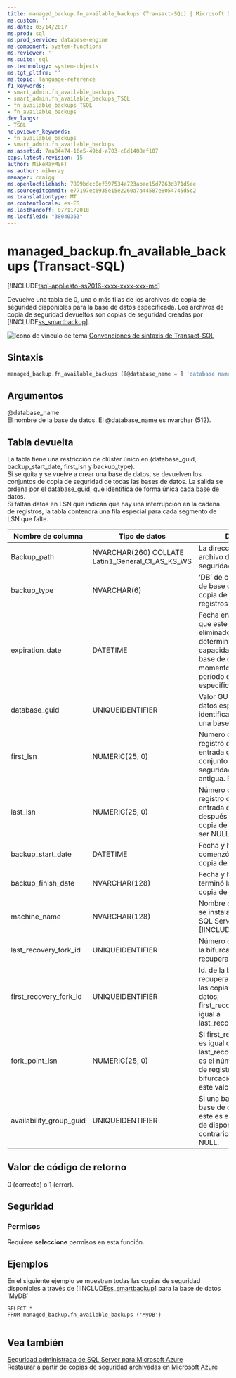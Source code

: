 ```yaml
---
title: managed_backup.fn_available_backups (Transact-SQL) | Microsoft Docs
ms.custom: ''
ms.date: 03/14/2017
ms.prod: sql
ms.prod_service: database-engine
ms.component: system-functions
ms.reviewer: ''
ms.suite: sql
ms.technology: system-objects
ms.tgt_pltfrm: ''
ms.topic: language-reference
f1_keywords:
- smart_admin.fn_available_backups
- smart_admin.fn_available_backups_TSQL
- fn_available_backups_TSQL
- fn_available_backups
dev_langs:
- TSQL
helpviewer_keywords:
- fn_available_backups
- smart_admin.fn_available_backups
ms.assetid: 7aa84474-16e5-49bd-a703-c8d1408ef107
caps.latest.revision: 15
author: MikeRayMSFT
ms.author: mikeray
manager: craigg
ms.openlocfilehash: 7899bdcc0ef397534a723abae15d7263d371d5ee
ms.sourcegitcommit: e77197ec6935e15e2260a7a44587e8054745d5c2
ms.translationtype: MT
ms.contentlocale: es-ES
ms.lasthandoff: 07/11/2018
ms.locfileid: "38040363"
---
```

# <a name="managedbackupfnavailablebackups-transact-sql"></a>managed_backup.fn_available_backups (Transact-SQL)
[!INCLUDE[tsql-appliesto-ss2016-xxxx-xxxx-xxx-md](../../includes/tsql-appliesto-ss2016-xxxx-xxxx-xxx-md.md)]

  Devuelve una tabla de 0, una o más filas de los archivos de copia de seguridad disponibles para la base de datos especificada. Los archivos de copia de seguridad devueltos son copias de seguridad creadas por [!INCLUDE[ss_smartbackup](../../includes/ss-smartbackup-md.md)].  
  
 ![Icono de vínculo de tema](../../database-engine/configure-windows/media/topic-link.gif "Icono de vínculo de tema") [Convenciones de sintaxis de Transact-SQL](../../t-sql/language-elements/transact-sql-syntax-conventions-transact-sql.md)  
  
## <a name="syntax"></a>Sintaxis  
  
```sql  
managed_backup.fn_available_backups ([@database_name = ] 'database name')  
```  
  
##  <a name="Arguments"></a> Argumentos  
 @database_name  
 El nombre de la base de datos. El @database_name es nvarchar (512).  
  
## <a name="table-returned"></a>Tabla devuelta  
 La tabla tiene una restricción de clúster único en (database_guid, backup_start_date, first_lsn y backup_type).   
Si se quita y se vuelve a crear una base de datos, se devuelven los conjuntos de copia de seguridad de todas las bases de datos. La salida se ordena por el database_guid, que identifica de forma única cada base de datos.   
Si faltan datos en LSN que indican que hay una interrupción en la cadena de registros, la tabla contendrá una fila especial para cada segmento de LSN que falte.  
  
|Nombre de columna|Tipo de datos|Descripción|  
|-----------------|---------------|-----------------|  
|Backup_path|NVARCHAR(260) COLLATE Latin1_General_CI_AS_KS_WS|La dirección URL del archivo de copia de seguridad.|  
|backup_type|NVARCHAR(6)|‘DB’ de copia de seguridad de base de datos ‘LOG’ de copia de seguridad de registros|  
|expiration_date|DATETIME|Fecha en la que se espera que este archivo sea eliminado. Esto se determina según la capacidad de recuperar la base de datos a un momento dado durante el período de retención especificado.|  
|database_guid|UNIQUEIDENTIFIER|Valor GUID para la base de datos especificada.  El GUID identifica de forma única una base de datos.|  
|first_lsn|NUMERIC(25, 0)|Número de secuencia de registro de la primera entrada de registro del conjunto de copia de seguridad o de la más antigua. Puede ser NULL.|  
|last_lsn|NUMERIC(25, 0)|Número de secuencia de registro de la siguiente entrada del registro después del conjunto de copia de seguridad. Puede ser NULL.|  
|backup_start_date|DATETIME|Fecha y hora en que comenzó la operación de copia de seguridad.|  
|backup_finish_date|NVARCHAR(128)|Fecha y hora en que terminó la operación de copia de seguridad.|  
|machine_name|NVARCHAR(128)|Nombre del equipo donde se instala la instancia de SQL Server y se ejecuta [!INCLUDE[ss_smartbackup](../../includes/ss-smartbackup-md.md)].|  
|last_recovery_fork_id|UNIQUEIDENTIFIER|Número de identificación de la bifurcación de recuperación final.|  
|first_recovery_fork_id|UNIQUEIDENTIFIER|Id. de la bifurcación de recuperación inicial. Para las copias de seguridad de datos, first_recovery_fork_guid es igual a last_recovery_fork_guid.|  
|fork_point_lsn|NUMERIC(25, 0)|Si first_recovery_fork_id no es igual que last_recovery_fork_id, este es el número de secuencia de registro del punto de bifurcación. De lo contrario, este valor es NULL.|  
|availability_group_guid|UNIQUEIDENTIFIER|Si una base de datos es una base de datos Always On, este es el GUID del grupo de disponibilidad. En caso contrario, este valor es NULL.|  
  
## <a name="return-code-value"></a>Valor de código de retorno  
 0 (correcto) o 1 (error).  
  
## <a name="security"></a>Seguridad  
  
### <a name="permissions"></a>Permisos  
 Requiere **seleccione** permisos en esta función.  
  
## <a name="examples"></a>Ejemplos  
 En el siguiente ejemplo se muestran todas las copias de seguridad disponibles a través de [!INCLUDE[ss_smartbackup](../../includes/ss-smartbackup-md.md)] para la base de datos ‘MyDB’  
  
```  
SELECT *   
FROM managed_backup.fn_available_backups ('MyDB')  
  
```  
  
## <a name="see-also"></a>Vea también  
 [Seguridad administrada de SQL Server para Microsoft Azure](../../relational-databases/backup-restore/sql-server-managed-backup-to-microsoft-azure.md)   
 [Restaurar a partir de copias de seguridad archivadas en Microsoft Azure](../../relational-databases/backup-restore/restoring-from-backups-stored-in-microsoft-azure.md)  
  
  
